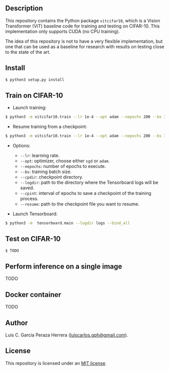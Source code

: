 Description
-----------

This repository contains the Python package `vitcifar10`, which is a Vision Transformer (ViT) baseline code for training and testing on CIFAR-10. This implementation only supports CUDA (no CPU training). 

The idea of this repository is not to have a very flexible implementation, but one that can be used as a baseline for research with results on testing close to the state of the art.


Install
-------

```bash
$ python3 setup.py install
```


Train on CIFAR-10
-----------------

* Launch training:

```bash
$ python3 -m vitcifar10.train --lr 1e-4 --opt adam --nepochs 200 --bs 16 --cpdir checkpoints --logdir logs --cpint 5
```

* Resume training from a checkpoint:
```bash
$ python3 -m vitcifar10.train --lr 1e-4 --opt adam --nepochs 200 --bs 16 --cpdir checkpoints --logdir logs --cpint 5 --resume checkpoints/epoch_21.pt
```

* Options:
   * `--lr`: learning rate.
   * `--opt`: optimizer, choose either `sgd` or `adam`.
   * `--nepochs`: number of epochs to execute.
   * `--bs`: training batch size.
   * `--cpdir`: checkpoint directory.
   * `--logdir`: path to the directory where the Tensorboard logs will be saved.
   * `--cpint`: interval of epochs to save a checkpoint of the training process.
   * `--resume`: path to the checkpoint file you want to resume.


* Launch Tensorboard:

```bash
$ python3 -m  tensorboard.main --logdir logs --bind_all
```


Test on CIFAR-10
----------------

```bash
$ TODO
```

Perform inference on a single image
-----------------------------------

TODO

Docker container
----------------

TODO


Author
------

Luis C. Garcia Peraza Herrera (luiscarlos.gph@gmail.com).


License
-------

This repository is licensed under an [MIT license]().


